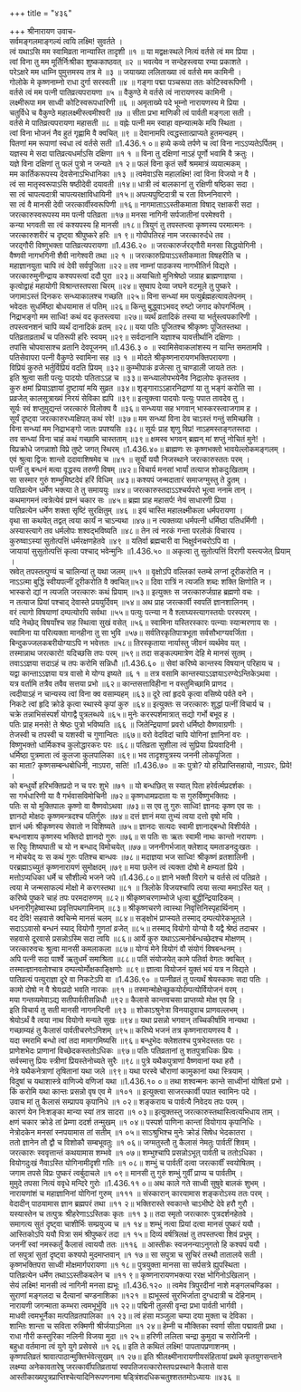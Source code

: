+++
title = "४३६"

+++
श्रीनारायण उवाच-  
सर्वमङ्गलमाङ्गल्यं त्वयि लक्ष्मि! सुवर्तते ।  
त्वं यथाऽसि मम स्वामिव्रता नान्यास्ति तादृशी ॥१ ॥
या मद्वक्षःस्थले नित्यं वर्तसे त्वं मम प्रिया ।  
त्वां विना तु मम मूर्तिर्निःश्रीका शुष्ककाष्ठवत् ॥२ ॥
भवत्येव न सन्देहस्त्वया रम्या प्रकाशते ।  
परेऽक्षरे मम धाम्नि पुमुत्तमस्य तत्र मे ॥३ ॥
जयाख्या ललिताख्या त्वं वर्तसे मम कामिनी ।  
गोलोके मे कृष्णनाम्नो राधा दुर्गा सरस्वती ॥४ ॥
गङ्गा पद्मा पञ्चरूपा ततः कोटिस्वरूपिणी ।  
वर्तसे त्वं मम पत्नी पातिव्रत्यपरायणा ॥५ ॥
वैकुण्ठे मे वर्तसे त्वं नारायणस्य कामिनी ।  
लक्ष्मीरूपा मम साध्वी कोटिस्वरूपधारिणी ॥६ ॥
अमृताख्ये पदे भूम्नो नारायणस्य मे प्रिया ।  
चतुर्विधे च वैकुण्ठे महालक्ष्मीस्त्वमीश्वरी ॥७ ॥
सीता प्रभा माणिकी त्वं पार्वती मङ्गला सती ।  
वर्तसे मे पातिव्रत्यपरायणा महासती ॥८ ॥
वह्नेः पत्नी मम स्वाहा वह्न्यात्मके मयि स्थिता ।  
त्वां विना भोजनं नैव हुतं गृह्णामि वै क्वचित् ॥९ ॥
देवानामपि त्वद्धस्तात्प्राप्यते हुतमन्वहम् ।  
पितणां मम रूपाणां स्वधा त्वं वर्तसे सती ॥1.436.१ ०॥
हव्ये कव्ये तर्पणे च त्वां विना नाऽऽप्यतेऽर्पितम् ।  
यज्ञस्य मे सदा पातिव्रत्यधर्माऽसि दक्षिणा ॥१ १ ॥
विना तु दक्षिणां नाऽहं पूर्णो भवामि वै क्रतुः ।  
यज्ञे विना दक्षिणां तु फलं पुत्रो न जन्यते ॥१ २॥
फलं विना कृतं सर्वे श्रममात्रं व्ययात्मकम् ।  
मम कार्तिकरूपस्य देवसेनाऽभिधानिका ॥१३ ॥
त्वमेवाऽसि महालक्ष्मि! त्वां विना विजयो न वै ।  
त्वं सा मातृस्वरूपाऽसि षष्ठीदेवी दयावती ॥१४॥
धात्री त्वं बालकानां तु रक्षिणी षष्ठिका सदा ।  
सा त्वं चापत्यदात्री चापत्यरक्षाविधायिनी ॥१५॥
अपत्यपुष्टिदात्री च रता विघ्ननिवारणे ।  
सा त्वं वै मानसी देवी जरत्कार्वीस्वरूपिणी ॥१६॥
नागमाताऽऽस्तीकमाता विषाद् रक्षाकरी सदा ।  
जरत्कारुस्वरूपस्य मम पत्नी पतिव्रता ॥१७॥
मनसा नागिनी सर्पजातीनां परमेश्वरी ।  
कन्या भगवती सा त्वं कश्यपस्य हि मानसी ॥१८॥
त्रियुगं तु तपस्तप्त्वा कृष्णस्य परमात्मनः ।  
जरत्कारुशरीरं च दृष्ट्वा श्रीपुष्करे हरिः ॥१ ९॥
गोपीपतिरहं नाम जरत्कारुर्दधे तव ।  
जरद्गौरी विष्णुभक्ता पातिव्रत्यपरायणा ॥1.436.२० ॥
जरत्कारुर्जरद्गौरी मनसा सिद्धयोगिनी ।  
वैष्णवी नागभगिनी शैवी नागेश्वरी तथा ॥२ १ ॥
जरत्कारुप्रियाऽऽस्तीकमाता विषहरीति च ।  
महाज्ञानयुता चापि त्वं देवी सर्वपूजिता ॥२२॥
तव नाम्नां पाठकस्य नागभीतिर्न विद्यते ।  
जरत्कारुमुनीन्द्राय कश्यपस्त्वां ददौ पुरा ॥२३॥
अयाचितो मुनिश्रेष्ठो जग्राह ब्राह्मणाज्ञया ।  
कृत्वोद्वाहं महायोगी विश्रान्तस्तपसा चिरम् ॥२४॥
सुष्वाप देव्या जघने वटमूले तु पुष्करे ।  
जगामाऽस्तं दिनकरः सन्ध्याकालश्च गच्छति ॥२५॥
विना सन्ध्यां मम पत्युर्ब्रह्महत्यावलेपनम् ।  
भवेदतः सुधर्मिष्ठा बोधयामास तं पतिम् ॥२६॥
किन्तु बुद्ध्वाऽभवद् रुष्टो जगाद कोपगर्भितम् ।  
निद्राभङ्गो मम साध्वि! कथं वद कृतस्त्वया ॥२७॥
व्यर्थं व्रतादिकं तस्या या भर्तुस्त्वपकारिणी ।  
तपस्त्वनशनं चापि व्यर्थं दानादिकं व्रतम् ॥२८॥
यया पतिः पूजितश्च श्रीकृष्णः पूजितस्तथा ।  
पतिव्रताव्रतार्थं च पतिरूपी हरिः स्वयम् ॥२९॥
सर्वदानानि यज्ञाश्च यावत्तीर्थानि दक्षिणाः ।  
तपांसि चोपवासाश्च व्रतानि देवपूजनम् ॥1.436.३ ० ॥
स्वामिसेवाकलांशस्य न यान्ति समतामपि ।  
पतिसेवापरा पत्नी वैकुण्ठे स्वामिना सह ॥३ १ ॥
मोदते श्रीकृष्णनारायणभक्तिपरायणा ।  
विप्रियं कुरुते भर्तुर्विप्रियं वदति प्रियम् ॥३२॥
कुम्भीपाकं व्रजेत्सा तु चाण्डाली जायते ततः ।  
इति श्रुत्वा सती पत्युः पादयोः पतिताऽऽह च ॥३३॥
सन्ध्यालोपभयेनैव निद्रालोपः कृतस्तव ।  
कुरु क्षमां प्रियाऽज्ञायां दुष्टायां मयि सुव्रत ॥३४॥
शृङ्गाराऽऽहारनिद्राणां या तु भङ्गं करोति सा ।  
प्रव्रजेत् कालसूत्राख्यं निरयं सेविका ह्यपि ॥३९॥
इत्युक्त्वा पादयोः पत्युः पपात तावदेव तु ।  
सूर्यः स्वं शप्तुमुद्यन्तं जरत्कारुं विलोक्य वै ॥३६॥
सन्ध्यया सह भगवान् भास्करस्त्वाजगाम ह ।  
सूर्यं दृष्ट्वा जरत्कारुरध्यक्षिपत् कथं रवे! ॥३७॥
मम सन्ध्यां विना देव चाऽस्तं गन्तुं समिच्छसि ।  
विना सन्ध्यां मम निद्राभङ्गो जातः प्रपश्यसि ॥३८॥
सूर्यः प्राह शृणु विप्र! नाऽहमस्तङ्गतस्तदा ।  
तव सन्ध्यां विना चाहं कथं गच्छामि चास्तताम् ॥३९॥
क्षमस्व भगवन् ब्रह्मन् मां शप्तुं नोचितं मुने! ।  
विप्रक्रोधे जगन्नाशो विप्रे तुष्टे जगत् स्थिरम् ॥1.436.४०॥
ब्राह्मणः सः कृष्णभक्तो भावयेल्लोकमङ्गलम् ।  
एवं श्रुत्वा द्विजः शान्तो ददावाशिषमेव च ॥४१ ॥
सूर्यो ययौ निजस्थाने जरत्कारुस्ततः परम् ।  
पत्नीं तु बन्धनं मत्वा वृद्धस्य तरुणी विषम् ॥४२॥
विचार्य मनसां भार्यां तत्याज शोकदुःखिताम् ।  
सा सस्मार गुरुं शम्भुमिष्टदेवं हरिं विधिम् ॥४३॥
कश्यपं जन्मदातारं समाजग्मुस्तु ते द्रुतम् ।  
पातिव्रत्येन धर्मेण भक्त्या ते तु समाययुः ॥४४॥
जरत्कारुस्तदाऽऽश्चर्यपरो भूत्वा ननाम तान् ।  
कथमागमनं त्वत्रेत्येवं प्रश्नं चकार सः ॥४५॥
ब्रह्मा प्राह महासर्प! नेयं साधारणी प्रिया ।  
पातिव्रत्येन धर्मेण शक्ता सृष्टिं सुरक्षितुम् ॥४६ ॥
इयं चास्ति महालक्ष्मीकला धर्मपरायणा ।  
वृथा सा कथयेत् तद्वत् त्वया कार्यं न चाऽन्यथा ॥४७॥
न त्यक्तव्या धर्मपत्नी धर्मिष्ठा पतिधर्मिणी ।  
अस्यास्त्यागे तव धर्मलोपः शश्वद्भविष्यति ॥४८॥
तेन त्वं नरकं गन्ता परलोकं विचारय ।  
कुरुष्वाऽस्यां सुतोत्पत्तिं धर्मरक्षणहेतवे ॥४९ ॥
यतिर्वा ब्रह्मचारी वा भिक्षुर्वनचरोऽपि वा ।  
जायायां सुसुतोत्पत्तिं कृत्वा पश्चाद् भवेन्मुनिः ॥1.436.५० ॥
अकृत्वा तु सुतोत्पत्तिं विरागी यस्त्यजेत् प्रियाम् ।  
स्रवेत् तपस्तत्पुण्यं च चालिन्यां तु यथा जलम् ॥५१ ॥
वृक्षोऽपि वल्लिकां स्तम्बे लग्नां दूरीकरोति न ।  
नाऽऽत्मा बुद्धिं स्वीयपत्नीं दूरीकरोति वै क्वचित्॥५२॥
दिवा रात्रिं न त्यजति शब्दः शक्ति क्षिणोति न ।  
भास्करो द्यां न त्यजति जरत्कारुः कथं प्रियाम् ॥५३॥
इत्युक्तः स जरत्कारुर्जग्राह ब्रह्मणो वचः ।  
न तत्याज प्रियां पश्चाद् देवास्ते प्रययुर्दिवम् ॥५४॥
अथ प्राह जरत्कार्वी स्वपतिं ज्ञानशालिनम् ।  
वरं त्यागो विषयाणां दम्पत्योरपि सर्वथा ॥५५॥
पत्युः पत्न्या न वै श्लाघ्यस्त्यागस्तयोः परस्परम् ।  
यदि नेच्छेद् विषयाँश्च सह स्थित्वा सुखं वसेत् ॥५६॥
स्वामिना यस्तिरस्कारः पत्न्याः स्यान्मरणाय सः ।  
स्वामिना या परित्यक्ता मानहीना तु सा भुवि ॥५७॥
सर्वतिरकृतिपात्रभूता सर्वसौभाग्यवर्जिता ।  
बिन्दुकज्जलकबरीयोग्याऽपि न भवेत्ततः ॥५८॥
तिरस्कृताया नार्यास्तु जीवनं व्यर्थमेव यत् ।  
तस्मान्नाथ जरत्कारो! यदिच्छसि तपः परम् ॥५९॥
तदा सङ्कल्पमात्रेण देहि मे मानसं सुतम् ।  
तवाऽऽज्ञया सदाऽहं च तपः करोमि सन्निधौ ॥1.436.६० ॥
सेवां करिष्ये कान्तस्य विषयान् परिहाय च ।  
यद्वा कान्ताऽऽज्ञया यत्र वासो मे योग्य इष्यते ॥६ १ ॥
तत्र वसामि कान्तस्याऽऽज्ञयाऽरण्येऽन्तिकेऽथवा ।  
यत्र वर्तामि तत्रैव तवैव सत्तया प्रभो ॥६२॥
कान्तसत्ताविहीना न वस्तुमिच्छामि प्राणद ।  
त्वदीयाऽहं न चान्यस्य त्वां विना क्व वसाम्यहम् ॥६३॥
दूरे त्वां हृदये कृत्वा वसिष्ये पर्वते वने ।  
निकटे त्वां हृदि क्रोडे कृत्वा स्थास्ये कृपां कुरु ॥६४॥
इत्युक्तः स जरत्कारुः शुद्धां पत्नीं विचार्य च ।  
चक्रे तन्नाभिसंस्पर्शं योगाद्वै पुत्रलब्धये ॥६५॥
मुनेः करस्पर्शमात्रात् सद्यो गर्भो बभूव ह ।  
पतिः प्राह मनसे! ते श्रेष्ठः पुत्रो भविष्यति ॥६६ ॥
जितेन्द्रियाणां प्रवरो धर्मिष्ठो वैष्णवाग्रणीः ।  
तेजस्वी च तपस्वी च यशस्वी च गुणान्वितः ॥६७॥
वरो वेदविदां चापि योगिनां ज्ञानिनां वरः ।  
विष्णुभक्तो धार्मिकश्च कुलोद्धारकरः परः ॥६८॥
पतिव्रता सुशीला त्वं सुप्रिया प्रियवादिनी ।  
धर्मिष्ठा पुत्रमाता त्वं कुलजा कुलपालिका ॥६९॥
भव तादृशपुत्रस्य जननी लोकपूजिता ।  
का माता? कृष्णसम्बन्धबोधिनी, नाऽपरा, सति! ॥1.436.७० ॥
कः पुत्रो? यो हरिप्राप्तिसहायो, नाऽपरः, प्रिये! ।  
को बन्धुर्यो हरिभक्तिप्रदो न च परः शुभे ॥७१ ॥
यो बन्धछित् स स्यात् पिता हरेर्वर्त्मप्रदर्शकः ।  
सा गर्भधारिणी या वै गर्भवासविमोचिनी ॥७२॥
कृष्णधामप्रदाता यः स गुरुर्विष्णुभक्तिदः ।  
पतिः स यो मुक्तिपालः कृष्णो वा वैष्णवोऽथवा ॥७३॥
स एव तु गुरुः साध्वि! ज्ञानदः कृष्ण एव सः ।  
ज्ञानदो मोक्षदः कृष्णमन्त्रदश्च पतिर्गुरुः ॥७४॥
दत्तं ज्ञानं मया तुभ्यं त्वया दत्तो वृषो मयि ।  
ज्ञानं धर्मः श्रीकृष्णस्य सेवातो न विशिष्यते ॥७५॥
ज्ञानदः सत्यदः स्वामी ज्ञानाद्बन्धो विशीर्यते ।  
बन्धनाशाय कृष्णस्य भक्तिदो ज्ञानदो गुरुः ॥७६॥
स पतिः सः ऋतः स्वामी नाथः कान्तो नरायणः ।  
स रिपुः शिष्यघाती च यो न बन्धाद् विमोचयेत् ॥७७॥
जननीगर्भजात् क्लेशाद् यमताडनदुःखतः ।  
न मोचयेद् यः स कथं गुरुः पतिश्च बान्धवः ॥७८॥
मदाज्ञया भज साध्वि! श्रीकृष्णं व्रतशालिनी ।  
परब्रह्माऽच्युतं कृष्णनारायणं सुमोक्षदम् ॥७९॥
मया छलेन त्वं त्यक्ता दोषो मे क्षम्यतां प्रिये ।  
मत्तोऽप्यधिका धर्मे च सौशील्ये भजने जपे ॥1.436.८०॥
ज्ञाने भक्तौ विरागे च वर्तसे त्वं पतिव्रते ।  
त्वया मे जन्मसाफल्यं मोक्षो मे करगस्तथा ॥८१ ॥
त्रिलोके विजयश्चापि त्वया सत्या ममाऽस्ति यत् ।  
करिष्ये पुष्करे चाहं तपः परमदारुणम् ॥८२॥
श्रीकृष्णचरणाम्भोजे धृत्वा बुद्धीन्द्रियादिकम् ।  
धननारीगृहेष्वास्था प्रवृत्तिपथगामिनाम् ॥८३॥
श्रीकृष्णचरणे त्वास्था निवृत्तिनिस्पृहार्थिनाम् ।  
वद देवि! सहवासे क्वचिन्मे मानसं चलम् ॥८४॥
सङ्क्षोभं प्राप्स्यते तस्माद् दम्पत्योरेकभूतले ।  
सदाऽऽवासो बन्धनं स्याद् वियोगौ गुणतां व्रजेत् ॥८५॥
तस्माद् वियोगो योग्यो वै यद्वै श्रेष्ठं तदाचर ।  
सहवासे दूरवासे प्रसन्नोऽस्मि सदा त्वयि ॥८६॥
आर्ये कुरु यथाऽऽत्मनोर्बन्धच्छेदश्च मोक्षणम् ।  
जरत्कारुवचः श्रुत्वा मानसी कमलाकला ॥८७॥
योग्यं मेने वियोगं वौ संयोगं विषबन्धनम् ।  
अपि पत्नी सदा पार्श्वे ऋतुधर्मं समाश्रिता ॥८८॥
पतिं संयोजयेत् कामे पतिर्वा वेगतः क्वचित् ।  
तस्मात्ज्ञानवतोश्चात्र दम्पत्योर्मोक्षकाङ्क्षिणोः ॥८९॥
ज्ञात्वा वियोजनं युक्तं भयं यत्र न विद्यते ।  
पातिव्रत्यं पत्युराज्ञा दूरे वा निकटेऽपि वा ॥1.436.९० ॥
पत्नीव्रतं तु पत्यर्थं श्रेयस्कामः सदा पतिः ।  
कामो दोषो न वै श्रेयःप्रदो भवति नारकः ॥९१ ॥
तस्मान्मोक्षेच्छुकयोर्दम्पत्योर्वियोजनं वरम् ।  
मया गन्तव्यमेवाऽद्य सतीपार्वतीसन्निधौ ॥९२॥
कैलासे कान्तवचसा प्राप्तव्यो मोक्ष एव हि ।  
इति विचार्य तु सती मानसी नागनन्दिनी ॥९३ ॥
शोकाऽश्रुनेत्रा विनयादुवाच प्राणवल्लभम् ।  
श्रेयोऽर्थं वै त्वया नाथ वियोगो मन्यते सुखः ॥९४॥
यथा प्रसन्नो भगवान् तच्चिकीर्षामि नान्यथा ।  
गच्छाम्यहं तु कैलासं पार्वतीचरणेऽनिशम् ॥९५॥
करिष्ये भजनं तत्र कृष्णनारायणस्य वै ।  
यदा स्मरामि बन्धो त्वां तदा मामागमिष्यसि ॥९६॥
बन्धुभेदः क्लेशतश्च पुत्रभेदस्ततः परः ।  
प्राणेशभेदः प्राणानां विच्छेदकस्ततोऽधिकः ॥९७॥
पतिः पतिव्रतानां तु शतपुत्राधिकः प्रियः ।  
सर्वस्मात्तु प्रियः स्त्रीणां प्रियस्तेनोच्यते सुरैः ॥९८॥
पुत्रे यथैकपुत्राणां वैष्णवानां यथा हरौ ।  
नेत्रे यथैकनेत्राणां तृषितानां यथा जले ॥९९॥
यथा परस्वे चौराणां कामुकानां यथा स्त्रियाम् ।  
विदुषां च यथाशास्त्रे वाणिज्ये वणिजां यथा ॥1.436.१० ०॥
तथा शश्वन्मनः कान्ते साध्वीनां योषितां प्रभो ।  
किं करोमि यथा कान्तः प्रसन्नो वृष एव मे ॥१०१ ॥
इत्युक्त्वा साजरत्कार्वी पपात स्वामिनः पदे ।  
उवाच मां तु कैलासं सम्प्रापय कृपानिधे ॥१ ०२॥
शङ्कराय च पार्वत्यै निवेदय तपः परम् ।  
कारणं येन निःशङ्का मान्या स्यां तत्र सादरा ॥१ ०३॥
इत्युक्तस्तु जरत्कारुस्तथास्त्वित्यभिधाय ताम् ।  
क्षणं चकार क्रोडे तां प्रेम्णा ददर्श तन्मुखम् ॥१ ०४॥
पस्पर्श पाणिना कान्तां वियोगाय कृपानिधिः ।  
नेत्रोदकेन मनसां स्नपयामास तां सतीम् ॥१ ०५॥
साऽश्रुभिश्च मुनेः क्रोडं सिषेध भेदकातरा ।  
ततो ज्ञानेन तौ द्वौ च विशोकौ सम्बभूवतुः ॥१ ०६॥
जग्मतुस्तौ तु कैलासं नेमतुः पार्वतीं शिवम् ।  
जरत्कारुः स्ववृत्तान्तं कथयामास शम्भवे ॥१ ०७॥
शम्भुश्चापि प्रसन्नोऽभूत् पार्वती च ततोऽधिका ।  
वियोगदुःखं नैवाऽस्ति योगिनामीदृशी गतिः ॥१ ०८॥
शम्भुं च पार्वतीं दत्वा जरत्कार्वीं स्वयोषितम् ।  
जगाम तपसे विप्रः पुष्करं त्वर्बुदाचले ॥१ ०९॥
मानसी तु गुरुं शम्भुं गुर्वीं प्राप्य च पार्वतीम् ।  
मुमुदे तपसा नित्यं ववृधे मन्दिरे गुरोः ॥1.436.११ ०॥
अथ काले गते साध्वी सुषुवे बालकं शुभम् ।  
नारायणांशं च महाज्ञानिनां योगिनां गुरुम् ॥१११ ॥
संस्कारान् कारयामास शङ्करोऽस्य ततः परम् ।  
वेदादीन् पाठयामास ज्ञान ब्रह्मपरं तथा ॥११ २॥
भक्तिरास्ते स्वकान्ते चाऽभीष्टे देवे हरौ गुरौ ।  
यस्यास्तेन च तत्पुत्रः श्रीहरेणाऽऽस्तिकः कृतः ॥११ ३॥
तदा स्मृतो जरत्कारुः पुत्रदर्शनहेतवे ।  
समागत्य सुतं दृष्ट्वा चाशीर्भिः सम्प्रयुज्य च ॥१ १४॥
शम्भुं नत्वा प्रियां दत्वा मानसं पुष्करं ययौ ।  
आस्तिकोऽपि ययौ पित्रा समं श्रीपुष्करं तदा ॥१ १५॥
दिव्यं वर्षत्रिलक्षं तु तपस्तप्त्वा शिवं प्रभुम् ।  
जननीं स्वां नमस्कर्तुं कैलासं त्वाययौ ततः ॥११६ ॥
आस्तीकः स्वजनन्याऽनुगतो हि कश्यपं ययौ ।  
तां सपुत्रां सुतां दृष्ट्वा कश्यपो मुदमाप्तवान् ॥१ १७॥
सा सपुत्रा च सुचिरं तस्थौ तातालये सती ।  
कृष्णभक्तिपरा साध्वी मोक्षमार्गपरायणा ॥१ १८॥
पुत्रयुक्ता मानसा सा सर्पसत्रे ह्युपस्थिता ।  
पातिव्रत्येन धर्मेण तथाऽऽस्तीकबलेन च ॥११ ९॥
कृष्णनारायणभक्त्या ररक्ष भोगिनोऽखिलान् ।  
सेयं लक्ष्मि! मानसी त्वं नागिनी मनसा ह्यभूः ॥1.436.१२० ॥
त्वमेव त्रिपुरदीनां नाशे मङ्गलचण्डिका ।  
सुराणां मङ्गलदा च दैत्यानां चण्डनाशिका ॥१२१ ॥
ह्यभूस्त्वं सुरभिर्जाता दुग्धदात्री च देहिनाम् ।  
नारायणी जगन्माता कम्भरा त्वमभूर्भुवि ॥१ २२॥
पद्मिनी तुलसी वृन्दा प्रभा पार्वती भार्गवी ।  
माधवी त्वमभूर्नैका मत्पतिव्रतपालिका ॥१ २३॥
त्वं हंसा मञ्जुला चम्पा दया मुक्ता च देविका ।  
शान्तिः शान्ता च सविता रुक्मिणी श्रीर्जयाऽनिला ॥१ २४॥
हेम्नी च मौक्तिका स्वर्णा सीता पद्मावती प्रथा ।  
राधा गौरी कस्तुरिका नलिनी विजया मुदा ॥१ २५॥
हरिणी ललिता चन्द्रा कुमुदा च सरोजिनी ।  
बहुधा वर्तमाना त्वं युगे युगे प्रसेवसे ॥१ २६॥
इति ते कथितं लक्ष्मि! पापतापप्रणाशनम् ।  
कृष्णपतिव्रतं श्रावात्पाठान्मुक्तिर्भवेत्सुखम् ॥१ २७॥
इति श्रीलक्ष्मीनारायणीयसंहितायां प्रथमे कृतयुगसन्ताने लक्ष्म्या अनेकावतारेषु जरत्कार्वीपतिव्रतायां स्वपतिजरत्कारोस्तपःप्रस्थाने कैलासे वास आस्तीकाख्यपुत्रप्राप्तिश्चेत्यादिनिरूपणनामा षड्त्रिंशदधिकचतुश्शततमोऽध्यायः ॥४३६ ॥
    
